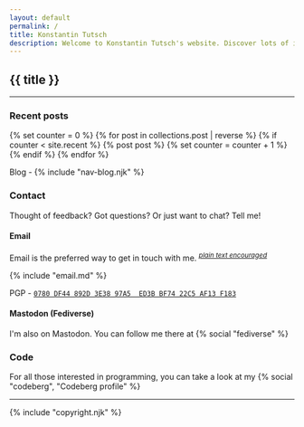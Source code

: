 ```yaml
---
layout: default
permalink: /
title: Konstantin Tutsch
description: Welcome to Konstantin Tutsch's website. Discover lots of information about me, contact options, my photography and my personal blog.
---
```


## {{ title }}

---

### Recent posts

{% set counter = 0 %}
{% for post in collections.post | reverse %}
    {% if counter < site.recent %}
    {% post post %}
    {% set counter = counter + 1 %}
    {% endif %}
{% endfor %}

Blog - {% include "nav-blog.njk" %}

### Contact

Thought of feedback? Got questions? Or just want to chat? Tell me!

#### Email

Email is the preferred way to get in touch with me. <sup>*[plain text encouraged](https://useplaintext.email/)*</sup>

{% include "email.md" %}

PGP - [`0780 DF44 892D 3E38 97A5  ED3B BF74 22C5 AF13 F183`](/pgp)

#### Mastodon (Fediverse)

I'm also on Mastodon. You can follow me there at {% social "fediverse" %}

### Code

For all those interested in programming, you can take a look at my {% social "codeberg", "Codeberg profile" %}

---

<p class="info">{% include "copyright.njk" %}</p>

